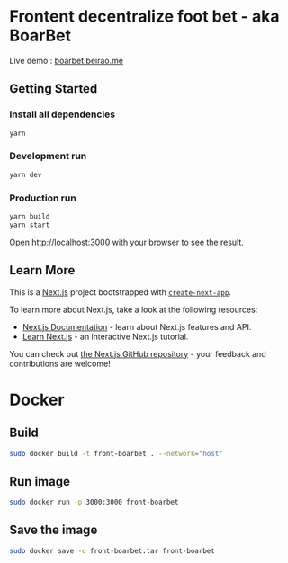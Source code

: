 # Frontent decentralize foot bet - aka BoarBet

Live demo : [boarbet.beirao.me](https://boarbet.beirao.me)

## Getting Started

### Install all dependencies 

```bash
yarn
```

### Development run

```bash
yarn dev
```

### Production run

```bash
yarn build
yarn start
```

Open [http://localhost:3000](http://localhost:3000) with your browser to see the result.

## Learn More

This is a [Next.js](https://nextjs.org/) project bootstrapped with [`create-next-app`](https://github.com/vercel/next.js/tree/canary/packages/create-next-app).


To learn more about Next.js, take a look at the following resources:

- [Next.js Documentation](https://nextjs.org/docs) - learn about Next.js features and API.
- [Learn Next.js](https://nextjs.org/learn) - an interactive Next.js tutorial.

You can check out [the Next.js GitHub repository](https://github.com/vercel/next.js/) - your feedback and contributions are welcome!

# Docker



## Build

```bash
sudo docker build -t front-boarbet . --network="host"
```


## Run image

```bash
sudo docker run -p 3000:3000 front-boarbet
```

## Save the image

```bash
sudo docker save -o front-boarbet.tar front-boarbet
```


